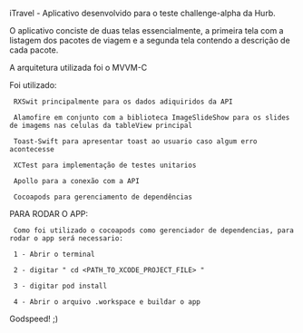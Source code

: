 iTravel - Aplicativo desenvolvido para o teste challenge-alpha da Hurb.

 O aplicativo conciste de duas telas essencialmente, a primeira tela com a listagem dos pacotes de viagem e a segunda tela contendo a descrição de cada pacote.

 A arquitetura utilizada foi o MVVM-C

 Foi utilizado: 
 
     RXSwit principalmente para os dados adiquiridos da API
     
     Alamofire em conjunto com a biblioteca ImageSlideShow para os slides de imagems nas celulas da tableView principal
     
     Toast-Swift para apresentar toast ao usuario caso algum erro acontecesse
     
     XCTest para implementação de testes unitarios
     
     Apollo para a conexão com a API
     
     Cocoapods para gerenciamento de dependências

 PARA RODAR O APP: 
 
     Como foi utilizado o cocoapods como gerenciador de dependencias, para rodar o app será necessario:
     
     1 - Abrir o terminal
     
     2 - digitar " cd <PATH_TO_XCODE_PROJECT_FILE> "
     
     3 - digitar pod install
     
     4 - Abrir o arquivo .workspace e buildar o app
 Godspeed! ;)
